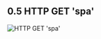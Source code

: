 ## 0.5 HTTP GET 'spa'

![HTTP GET 'spa'](https://user-images.githubusercontent.com/86592232/132474489-698afe3d-1379-4338-8680-d295edfca6d9.png)
